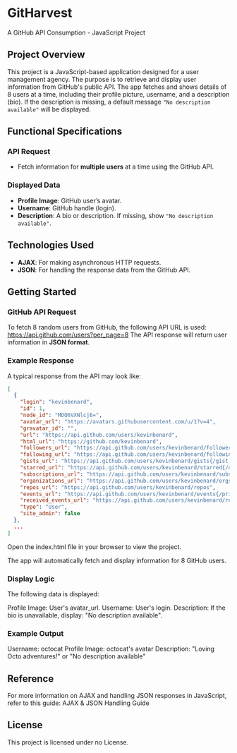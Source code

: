 # GitHarvest
A GitHub API Consumption - JavaScript Project

## Project Overview
This project is a JavaScript-based application designed for a user management agency. The purpose is to retrieve and display user information from GitHub's public API. The app fetches and shows details of 8 users at a time, including their profile picture, username, and a description (bio). If the description is missing, a default message `"No description available"` will be displayed.

## Functional Specifications

### API Request
- Fetch information for **multiple users** at a time using the GitHub API.
  
### Displayed Data
- **Profile Image**: GitHub user’s avatar.
- **Username**: GitHub handle (login).
- **Description**: A bio or description. If missing, show `"No description available"`.

## Technologies Used
- **AJAX**: For making asynchronous HTTP requests.
- **JSON**: For handling the response data from the GitHub API.

## Getting Started

### GitHub API Request
To fetch 8 random users from GitHub, the following API URL is used:
https://api.github.com/users?per_page=8
The API response will return user information in **JSON format**.

### Example Response
A typical response from the API may look like:

```json
[
  {
    "login": "kevinbenard",
    "id": 1,
    "node_id": "MDQ6VXNlcjE=",
    "avatar_url": "https://avatars.githubusercontent.com/u/1?v=4",
    "gravatar_id": "",
    "url": "https://api.github.com/users/kevinbenard",
    "html_url": "https://github.com/kevinbenard",
    "followers_url": "https://api.github.com/users/kevinbenard/followers",
    "following_url": "https://api.github.com/users/kevinbenard/following{/other_user}",
    "gists_url": "https://api.github.com/users/kevinbenard/gists{/gist_id}",
    "starred_url": "https://api.github.com/users/kevinbenard/starred{/owner}{/repo}",
    "subscriptions_url": "https://api.github.com/users/kevinbenard/subscriptions",
    "organizations_url": "https://api.github.com/users/kevinbenard/orgs",
    "repos_url": "https://api.github.com/users/kevinbenard/repos",
    "events_url": "https://api.github.com/users/kevinbenard/events{/privacy}",
    "received_events_url": "https://api.github.com/users/kevinbenard/received_events",
    "type": "User",
    "site_admin": false
  },
  ...
]
```
Open the index.html file in your browser to view the project.

The app will automatically fetch and display information for 8 GitHub users.

### Display Logic
The following data is displayed:

Profile Image: User's avatar_url.
Username: User's login.
Description: If the bio is unavailable, display: "No description available".

### Example Output
Username: octocat
Profile Image: octocat's avatar
Description: "Loving Octo adventures!" or "No description available"
## Reference
For more information on AJAX and handling JSON responses in JavaScript, refer to this guide: AJAX & JSON Handling Guide

## License
This project is licensed under no License.

